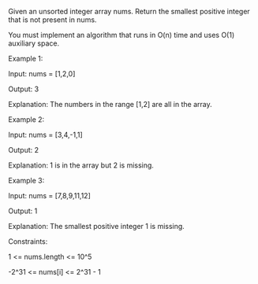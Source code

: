 Given an unsorted integer array nums. Return the smallest positive integer that is not present in nums.

You must implement an algorithm that runs in O(n) time and uses O(1) auxiliary space.

 

Example 1:

Input: nums = [1,2,0]

Output: 3

Explanation: The numbers in the range [1,2] are all in the array.

Example 2:

Input: nums = [3,4,-1,1]

Output: 2

Explanation: 1 is in the array but 2 is missing.

Example 3:

Input: nums = [7,8,9,11,12]

Output: 1

Explanation: The smallest positive integer 1 is missing.
 

Constraints:

1 <= nums.length <= 10^5

-2^31 <= nums[i] <= 2^31 - 1
